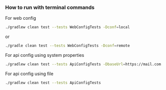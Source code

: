### How to run with terminal commands
For web config
```bash
./gradlew clean test --tests WebConfigTests -Dconf=local
```
or
```bash
./gradle clean test --tests WebConfigTests -Dconf=remote
```

For api config using system properties
```bash
./gradlew clean test --tests ApiConfigTests -DbaseUrl=https://mail.com -Dtoken=123 
```

For api config using file
```bash
./gradlew clean test --tests ApiConfigTests
```
